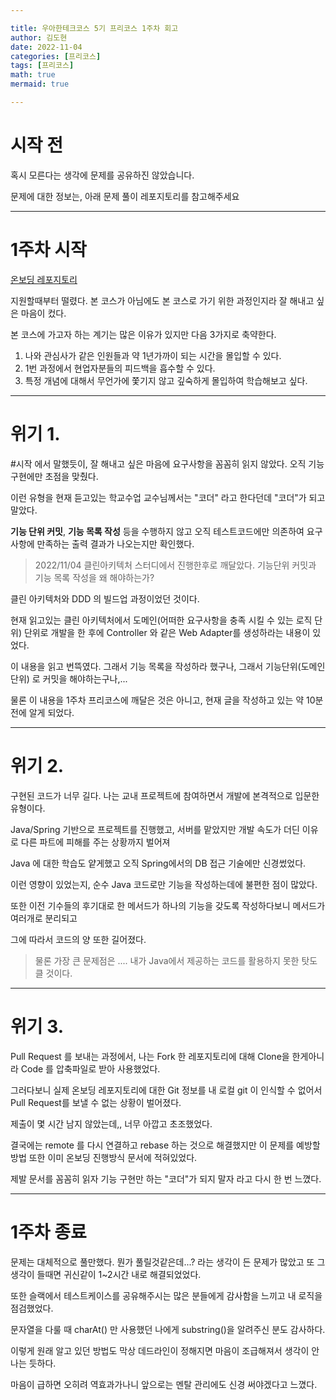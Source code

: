 ```yaml
---

title: 우아한테크코스 5기 프리코스 1주차 회고
author: 김도현
date: 2022-11-04
categories: [프리코스]
tags: [프리코스]
math: true
mermaid: true

---
```


# 시작 전

혹시 모른다는 생각에 문제를 공유하진 않았습니다.

문제에 대한 정보는, 아래 문제 풀이 레포지토리를 참고해주세요

---

# 1주차 시작

[온보딩 레포지토리](https://github.com/K-Diger/java-onboarding)

지원할때부터 떨렸다. 본 코스가 아님에도 본 코스로 가기 위한 과정인지라 잘 해내고 싶은 마음이 컸다.

본 코스에 가고자 하는 계기는 많은 이유가 있지만 다음 3가지로 축약한다.

1. 나와 관심사가 같은 인원들과 약 1년가까이 되는 시간을 몰입할 수 있다.
2. 1번 과정에서 현업자분들의 피드백을 흡수할 수 있다.
3. 특정 개념에 대해서 무언가에 쫓기지 않고 깊숙하게 몰입하여 학습해보고 싶다.

---

# 위기 1.

#시작 에서 말했듯이, 잘 해내고 싶은 마음에 요구사항을 꼼꼼히 읽지 않았다. 오직 기능 구현에만 초점을 맞췄다.

이런 유형을 현재 듣고있는 학교수업 교수님께서는 "코더" 라고 한다던데 "코더"가 되고 말았다.

**기능 단위 커밋**, **기능 목록 작성** 등을 수행하지 않고 오직 테스트코드에만 의존하여 요구사항에 만족하는 출력 결과가 나오는지만 확인했다.

> 2022/11/04 클린아키텍처 스터디에서 진행한후로 깨달았다. 기능단위 커밋과 기능 목록 작성을 왜 해야하는가?

클린 아키텍처와 DDD 의 빌드업 과정이었던 것이다.

현재 읽고있는 클린 아키텍처에서 도메인(어떠한 요구사항을 충족 시킬 수 있는 로직 단위) 단위로 개발을 한 후에 Controller 와 같은 Web Adapter를 생성하라는 내용이 있었다.

이 내용을 읽고 번뜩였다. 그래서 기능 목록을 작성하라 했구나, 그래서 기능단위(도메인 단위) 로 커밋을 해야하는구나,...

물론 이 내용을 1주차 프리코스에 깨달은 것은 아니고, 현재 글을 작성하고 있는 약 10분 전에 알게 되었다.

---

# 위기 2.

구현된 코드가 너무 길다. 나는 교내 프로젝트에 참여하면서 개발에 본격적으로 입문한 유형이다.

Java/Spring 기반으로 프로젝트를 진행했고, 서버를 맡았지만 개발 속도가 더딘 이유로 다른 파트에 피해를 주는 상황까지 벌어져

Java 에 대한 학습도 얕게했고 오직 Spring에서의 DB 접근 기술에만 신경썼었다.

이런 영향이 있었는지, 순수 Java 코드로만 기능을 작성하는데에 불편한 점이 많았다.

또한 이전 기수들의 후기대로 한 메서드가 하나의 기능을 갖도록 작성하다보니 메서드가 여러개로 분리되고

그에 따라서 코드의 양 또한 길어졌다.

> 물론 가장 큰 문제점은 .... 내가 Java에서 제공하는 코드를 활용하지 못한 탓도 클 것이다.

---

# 위기 3.

Pull Request 를 보내는 과정에서, 나는 Fork 한 레포지토리에 대해 Clone을 한게아니라 Code 를 압축파일로 받아 사용했었다.

그러다보니 실제 온보딩 레포지토리에 대한 Git 정보를 내 로컬 git 이 인식할 수 없어서 Pull Request를 보낼 수 없는 상황이 벌어졌다.

제출이 몇 시간 남지 않았는데,, 너무 아깝고 초조했었다.

결국에는 remote 를 다시 연결하고 rebase 하는 것으로 해결했지만 이 문제를 예방할 방법 또한 이미 온보딩 진행방식 문서에 적혀있었다.

제발 문서를 꼼꼼히 읽자 기능 구현만 하는 "코더"가 되지 말자 라고 다시 한 번 느꼈다.

---

# 1주차 종료

문제는 대체적으로 풀만했다. 뭔가 풀릴것같은데...? 라는 생각이 든 문제가 많았고 또 그 생각이 들때면 귀신같이 1~2시간 내로 해결되었었다.

또한 슬랙에서 테스트케이스를 공유해주시는 많은 분들에게 감사함을 느끼고 내 로직을 점검했었다.

문자열을 다룰 때 charAt() 만 사용했던 나에게 substring()을 알려주신 분도 감사하다.

이렇게 원래 알고 있던 방법도 막상 데드라인이 정해지면 마음이 조급해져서 생각이 안나는 듯하다.

마음이 급하면 오히려 역효과가나니 앞으로는 멘탈 관리에도 신경 써야겠다고 느꼈다.
